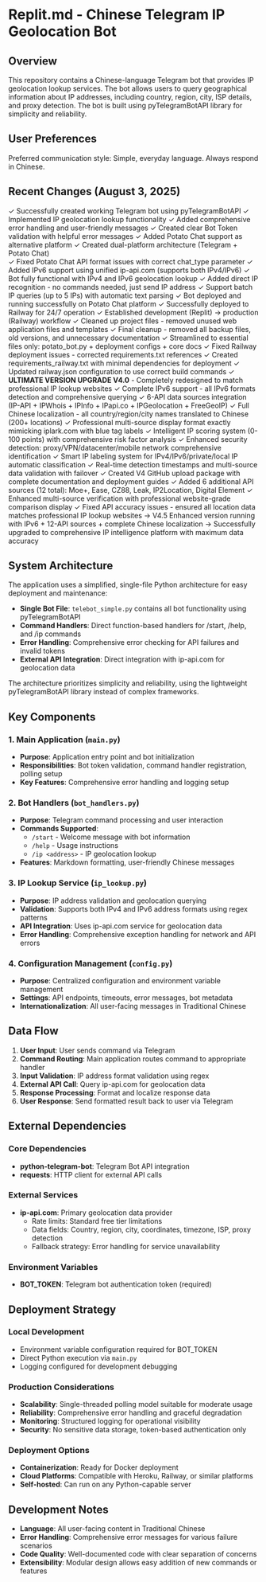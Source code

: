# Replit.md - Chinese Telegram IP Geolocation Bot

## Overview

This repository contains a Chinese-language Telegram bot that provides IP geolocation lookup services. The bot allows users to query geographical information about IP addresses, including country, region, city, ISP details, and proxy detection. The bot is built using pyTelegramBotAPI library for simplicity and reliability.

## User Preferences

Preferred communication style: Simple, everyday language. Always respond in Chinese.

## Recent Changes (August 3, 2025)

✓ Successfully created working Telegram bot using pyTelegramBotAPI
✓ Implemented IP geolocation lookup functionality
✓ Added comprehensive error handling and user-friendly messages
✓ Created clear Bot Token validation with helpful error messages
✓ Added Potato Chat support as alternative platform
✓ Created dual-platform architecture (Telegram + Potato Chat)  
✓ Fixed Potato Chat API format issues with correct chat_type parameter
✓ Added IPv6 support using unified ip-api.com (supports both IPv4/IPv6)
✓ Bot fully functional with IPv4 and IPv6 geolocation lookup
✓ Added direct IP recognition - no commands needed, just send IP address
✓ Support batch IP queries (up to 5 IPs) with automatic text parsing
✓ Bot deployed and running successfully on Potato Chat platform
✓ Successfully deployed to Railway for 24/7 operation
✓ Established development (Replit) → production (Railway) workflow
✓ Cleaned up project files - removed unused web application files and templates
✓ Final cleanup - removed all backup files, old versions, and unnecessary documentation
✓ Streamlined to essential files only: potato_bot.py + deployment configs + core docs
✓ Fixed Railway deployment issues - corrected requirements.txt references
✓ Created requirements_railway.txt with minimal dependencies for deployment
✓ Updated railway.json configuration to use correct build commands
✓ **ULTIMATE VERSION UPGRADE V4.0** - Completely redesigned to match professional IP lookup websites
✓ Complete IPv6 support - all IPv6 formats detection and comprehensive querying
✓ 6-API data sources integration (IP-API + IPWhois + IPInfo + IPapi.co + IPGeolocation + FreeGeoIP)
✓ Full Chinese localization - all country/region/city names translated to Chinese (200+ locations)
✓ Professional multi-source display format exactly mimicking iplark.com with blue tag labels
✓ Intelligent IP scoring system (0-100 points) with comprehensive risk factor analysis
✓ Enhanced security detection: proxy/VPN/datacenter/mobile network comprehensive identification
✓ Smart IP labeling system for IPv4/IPv6/private/local IP automatic classification
✓ Real-time detection timestamps and multi-source data validation with failover
✓ Created V4 GitHub upload package with complete documentation and deployment guides
✓ Added 6 additional API sources (12 total): Moe+, Ease, CZ88, Leak, IP2Location, Digital Element
✓ Enhanced multi-source verification with professional website-grade comparison display
✓ Fixed API accuracy issues - ensured all location data matches professional IP lookup websites
→ V4.5 Enhanced version running with IPv6 + 12-API sources + complete Chinese localization
→ Successfully upgraded to comprehensive IP intelligence platform with maximum data accuracy

## System Architecture

The application uses a simplified, single-file Python architecture for easy deployment and maintenance:

- **Single Bot File**: `telebot_simple.py` contains all bot functionality using pyTelegramBotAPI
- **Command Handlers**: Direct function-based handlers for /start, /help, and /ip commands
- **Error Handling**: Comprehensive error checking for API failures and invalid tokens
- **External API Integration**: Direct integration with ip-api.com for geolocation data

The architecture prioritizes simplicity and reliability, using the lightweight pyTelegramBotAPI library instead of complex frameworks.

## Key Components

### 1. Main Application (`main.py`)
- **Purpose**: Application entry point and bot initialization
- **Responsibilities**: Bot token validation, command handler registration, polling setup
- **Key Features**: Comprehensive error handling and logging setup

### 2. Bot Handlers (`bot_handlers.py`)
- **Purpose**: Telegram command processing and user interaction
- **Commands Supported**:
  - `/start` - Welcome message with bot information
  - `/help` - Usage instructions  
  - `/ip <address>` - IP geolocation lookup
- **Features**: Markdown formatting, user-friendly Chinese messages

### 3. IP Lookup Service (`ip_lookup.py`)
- **Purpose**: IP address validation and geolocation querying
- **Validation**: Supports both IPv4 and IPv6 address formats using regex patterns
- **API Integration**: Uses ip-api.com service for geolocation data
- **Error Handling**: Comprehensive exception handling for network and API errors

### 4. Configuration Management (`config.py`)
- **Purpose**: Centralized configuration and environment variable management
- **Settings**: API endpoints, timeouts, error messages, bot metadata
- **Internationalization**: All user-facing messages in Traditional Chinese

## Data Flow

1. **User Input**: User sends command via Telegram
2. **Command Routing**: Main application routes command to appropriate handler
3. **Input Validation**: IP address format validation using regex
4. **External API Call**: Query ip-api.com for geolocation data
5. **Response Processing**: Format and localize response data
6. **User Response**: Send formatted result back to user via Telegram

## External Dependencies

### Core Dependencies
- **python-telegram-bot**: Telegram Bot API integration
- **requests**: HTTP client for external API calls

### External Services
- **ip-api.com**: Primary geolocation data provider
  - Rate limits: Standard free tier limitations
  - Data fields: Country, region, city, coordinates, timezone, ISP, proxy detection
  - Fallback strategy: Error handling for service unavailability

### Environment Variables
- **BOT_TOKEN**: Telegram bot authentication token (required)

## Deployment Strategy

### Local Development
- Environment variable configuration required for BOT_TOKEN
- Direct Python execution via `main.py`
- Logging configured for development debugging

### Production Considerations
- **Scalability**: Single-threaded polling model suitable for moderate usage
- **Reliability**: Comprehensive error handling and graceful degradation
- **Monitoring**: Structured logging for operational visibility
- **Security**: No sensitive data storage, token-based authentication only

### Deployment Options
- **Containerization**: Ready for Docker deployment
- **Cloud Platforms**: Compatible with Heroku, Railway, or similar platforms
- **Self-hosted**: Can run on any Python-capable server

## Development Notes

- **Language**: All user-facing content in Traditional Chinese
- **Error Handling**: Comprehensive error messages for various failure scenarios
- **Code Quality**: Well-documented code with clear separation of concerns
- **Extensibility**: Modular design allows easy addition of new commands or features